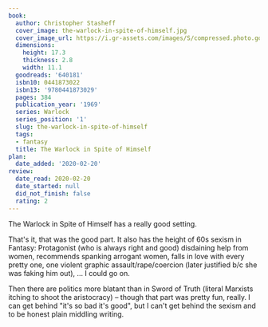 ```yaml
---
book:
  author: Christopher Stasheff
  cover_image: the-warlock-in-spite-of-himself.jpg
  cover_image_url: https://i.gr-assets.com/images/S/compressed.photo.goodreads.com/books/1176614464l/640181._SY475_.jpg
  dimensions:
    height: 17.3
    thickness: 2.8
    width: 11.1
  goodreads: '640181'
  isbn10: 0441873022
  isbn13: '9780441873029'
  pages: 384
  publication_year: '1969'
  series: Warlock
  series_position: '1'
  slug: the-warlock-in-spite-of-himself
  tags:
  - fantasy
  title: The Warlock in Spite of Himself
plan:
  date_added: '2020-02-20'
review:
  date_read: 2020-02-20
  date_started: null
  did_not_finish: false
  rating: 2
---
```


The Warlock in Spite of Himself has a really good setting.

That's it, that was the good part. It also has the height of 60s sexism in Fantasy: Protagonist (who is always right and good) disdaining help from women, recommends spanking arrogant women, falls in love with every pretty one, one violent graphic assault/rape/coercion (later justified b/c she was faking him out), … I could go on.

Then there are politics more blatant than in Sword of Truth (literal Marxists itching to shoot the aristocracy) – though that part was pretty fun, really. I can get behind "it's so bad it's good", but I can't get behind the sexism and to be honest plain middling writing.

